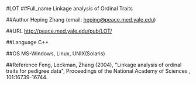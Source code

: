 #LOT
##Full_name
Linkage analysis of Ordinal Traits

##Author
Heping Zhang (email: heping@peace.med.yale.edu)

##URL
http://peace.med.yale.edu/pub/LOT/

##Language
C++

##OS
MS-Windows, Linux, UNIX(Solaris)

##Reference
Feng, Leckman, Zhang (2004), "Linkage analysis of ordinal traits for pedigree data", Proceedings of the National Academy of Sciences , 101:16739-16744.

